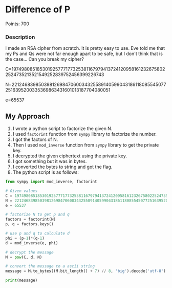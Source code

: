 # Difference of P
Points: 700

### Description
I made an RSA cipher from scratch. It is pretty easy to use. Eve told me that my Ps and Qs were not far enough apart to be safe, but I don't think that is the case... Can you break my cipher?

C=1974980851853019257771773253811679794137241209581612326758022524735213521549252839752456399226743 

N=22124683985039812698470600343255891405990431861180855450772516395200335369863431601013187704080051 

e=65537

## My Approach
1. I wrote a python script to factorize the given N.
2. I used `factorint` function from `sympy` library to factorize the number.
3. I got the factors of N.
4. Then I used `mod_inverse` function from `sympy` library to get the private key.
5. I decrypted the given ciphertext using the private key.
6. I got something but it was in bytes.
7. I converted the bytes to string and got the flag.
8. The python script is as follows:
```python
from sympy import mod_inverse, factorint

# Given values
C = 1974980851853019257771773253811679794137241209581612326758022524735213521549252839752456399226743
N = 22124683985039812698470600343255891405990431861180855450772516395200335369863431601013187704080051
e = 65537

# factorize N to get p and q
factors = factorint(N)
p, q = factors.keys()

# use p and q to calculate d
phi = (p-1)*(q-1)
d = mod_inverse(e, phi)

# decrypt the message
M = pow(C, d, N)

# convert the message to a ascii string
message = M.to_bytes((M.bit_length() + 7) // 8, 'big').decode('utf-8')

print(message)
```
